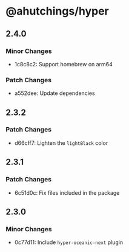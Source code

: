 # @ahutchings/hyper

## 2.4.0

### Minor Changes

- 1c8c8c2: Support homebrew on arm64

### Patch Changes

- a552dee: Update dependencies

## 2.3.2

### Patch Changes

- d66cff7: Lighten the `lightBlack` color

## 2.3.1

### Patch Changes

- 6c51d0c: Fix files included in the package

## 2.3.0

### Minor Changes

- 0c77d11: Include `hyper-oceanic-next` plugin

